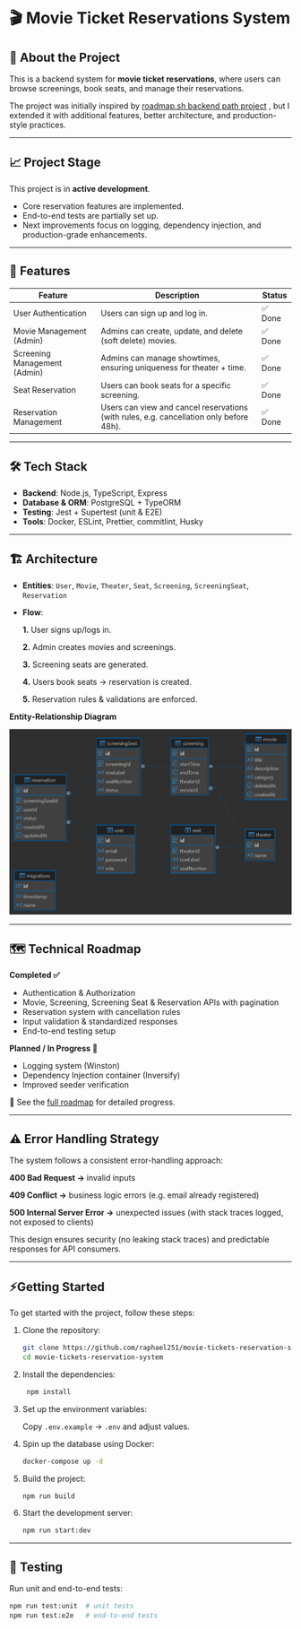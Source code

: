 # 🎬 Movie Ticket Reservations System

## 📌 About the Project

This is a backend system for **movie ticket reservations**, where users can browse screenings, book seats, and manage their reservations.

The project was initially inspired by [roadmap.sh backend path project](https://roadmap.sh/projects/movie-reservation-system)
, but I extended it with additional features, better architecture, and production-style practices.

---

## 📈 Project Stage

This project is in **active development**.

- Core reservation features are implemented.
- End-to-end tests are partially set up.
- Next improvements focus on logging, dependency injection, and production-grade enhancements.

---

## 🚀 Features

| Feature                      | Description                                                                             | Status  |
| ---------------------------- | --------------------------------------------------------------------------------------- | ------- |
| User Authentication          | Users can sign up and log in.                                                           | ✅ Done |
| Movie Management (Admin)     | Admins can create, update, and delete (soft delete) movies.                             | ✅ Done |
| Screening Management (Admin) | Admins can manage showtimes, ensuring uniqueness for theater + time.                    | ✅ Done |
| Seat Reservation             | Users can book seats for a specific screening.                                          | ✅ Done |
| Reservation Management       | Users can view and cancel reservations (with rules, e.g. cancellation only before 48h). | ✅ Done |

---

## 🛠️ Tech Stack

- **Backend**: Node.js, TypeScript, Express
- **Database & ORM**: PostgreSQL + TypeORM
- **Testing**: Jest + Supertest (unit & E2E)
- **Tools**: Docker, ESLint, Prettier, commitlint, Husky

---

## 🏗️ Architecture

- **Entities**: `User`, `Movie`, `Theater`, `Seat`, `Screening`, `ScreeningSeat`, `Reservation`

- **Flow**:

  **1.** User signs up/logs in.

  **2.** Admin creates movies and screenings.

  **3.** Screening seats are generated.

  **4.** Users book seats → reservation is created.

  **5.** Reservation rules & validations are enforced.

**Entity-Relationship Diagram**

![Image containing the project's entity-relation diagram](docs/db-entity-relationship-diagram.png)

---

## 🗺️ Technical Roadmap

**Completed ✅**

- Authentication & Authorization
- Movie, Screening, Screening Seat & Reservation APIs with pagination
- Reservation system with cancellation rules
- Input validation & standardized responses
- End-to-end testing setup

**Planned / In Progress 🚧**

- Logging system (Winston)
- Dependency Injection container (Inversify)
- Improved seeder verification

📖 See the [full roadmap](docs/ROADMAP.md) for detailed progress.

---

## ⚠️ Error Handling Strategy

The system follows a consistent error-handling approach:

**400 Bad Request →** invalid inputs

**409 Conflict →** business logic errors (e.g. email already registered)

**500 Internal Server Error →** unexpected issues (with stack traces logged, not exposed to clients)

This design ensures security (no leaking stack traces) and predictable responses for API consumers.

---

## ⚡Getting Started

To get started with the project, follow these steps:

1. Clone the repository:

   ```bash
   git clone https://github.com/raphael251/movie-tickets-reservation-system.git
   cd movie-tickets-reservation-system
   ```

2. Install the dependencies:

   ```bash
    npm install
   ```

3. Set up the environment variables:

   Copy `.env.example` → `.env` and adjust values.

4. Spin up the database using Docker:

   ```bash
   docker-compose up -d
   ```

5. Build the project:

   ```bash
   npm run build
   ```

6. Start the development server:
   ```bash
   npm run start:dev
   ```

---

## 🧪 Testing

Run unit and end-to-end tests:

```sh
npm run test:unit  # unit tests
npm run test:e2e   # end-to-end tests
```
